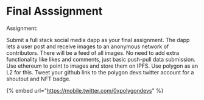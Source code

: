# Final Asssignment

Assignment:&#x20;

Submit a full stack social media dapp as your final assignment. The dapp lets a user post and receive images to an anonymous network of contributors. There will be a feed of all images. No need to add extra functionality like likes and comments, just basic push-pull data submission. Use ethereum to point to images and store them on IPFS. Use polygon as an L2 for this. Tweet your github link to the polygon devs twitter account for a shoutout and NFT badge.



{% embed url="https://mobile.twitter.com/0xpolygondevs" %}
